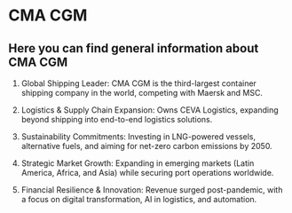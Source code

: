 # CMA CGM
## Here you can find general information about CMA CGM 
1. Global Shipping Leader: CMA CGM is the third-largest container shipping company in the world, competing with Maersk and MSC.  

2. Logistics & Supply Chain Expansion: Owns CEVA Logistics, expanding beyond shipping into end-to-end logistics solutions.  

3. Sustainability Commitments: Investing in LNG-powered vessels, alternative fuels, and aiming for net-zero carbon emissions by 2050.  

4. Strategic Market Growth: Expanding in emerging markets (Latin America, Africa, and Asia) while securing port operations worldwide.  

5. Financial Resilience & Innovation: Revenue surged post-pandemic, with a focus on digital transformation, AI in logistics, and automation.  
